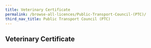```yaml
---
title: Veterinary Certificate
permalink: /browse-all-licences/Public-Transport-Council-(PTC)/
third_nav_title: Public Transport Council (PTC)
---
```

## Veterinary Certificate
